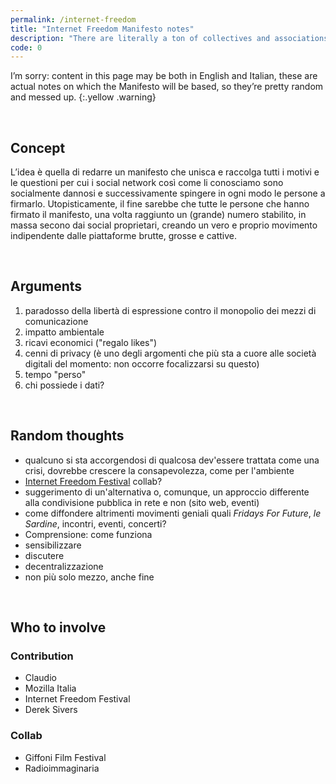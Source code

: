 ```yaml
---
permalink: /internet-freedom
title: "Internet Freedom Manifesto notes"
description: "There are literally a ton of collectives and associations around the world which fight for internet freedom and users' rights, but I believe everything should start from the user’s end. Here there are my notes and thoughts to write the <em>Internet Freedom Manifesto</em>."
code: 0
---
```

I’m sorry: content in this page may be both in English and Italian, these are actual notes on which the Manifesto will be based, so they’re pretty random and messed up.
{:.yellow .warning}

<br />

## Concept

L’idea è quella di redarre un manifesto che unisca e raccolga tutti i motivi e le questioni per cui i social network così come li conosciamo sono socialmente dannosi e successivamente spingere in ogni modo le persone a firmarlo. Utopisticamente, il fine sarebbe che tutte le persone che hanno firmato il manifesto, una volta raggiunto un (grande) numero stabilito, in massa secono dai social proprietari, creando un vero e proprio movimento indipendente dalle piattaforme brutte, grosse e cattive.

<br />

## Arguments

1. paradosso della libertà di espressione contro il monopolio dei mezzi di comunicazione
2. impatto ambientale
3. ricavi economici ("regalo likes")
4. cenni di privacy (è uno degli argomenti che più sta a cuore alle società digitali del momento: non occorre focalizzarsi su questo)
5. tempo "perso"
6. chi possiede i dati?

<br />

## Random thoughts

- qualcuno si sta accorgendosi di qualcosa dev'essere trattata come una crisi, dovrebbe crescere la consapevolezza, come per l'ambiente
- [Internet Freedom Festival](https://internetfreedomfestival.org/) collab?
- suggerimento di un'alternativa o, comunque, un approccio differente alla condivisione pubblica in rete e non (sito web, eventi)
- come diffondere altrimenti movimenti geniali quali _Fridays For Future_, _le Sardine_, incontri, eventi, concerti?
- Comprensione: come funziona
- sensibilizzare
- discutere
- decentralizzazione
- non più solo mezzo, anche fine

<br />

## Who to involve

### Contribution

- Claudio
- Mozilla Italia
- Internet Freedom Festival
- Derek Sivers

### Collab

- Giffoni Film Festival
- Radioimmaginaria
